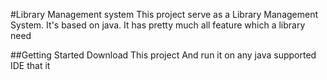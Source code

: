 #Library Management system
This project serve as a Library Management System. It's based on java. It has pretty much all feature which a library need


##Getting Started
Download This project 
And run it on any java supported IDE
that it


